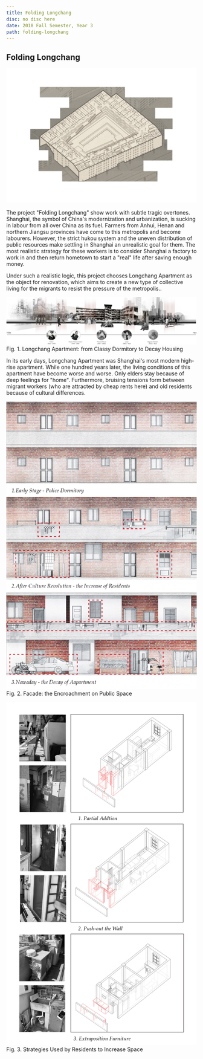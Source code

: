 ```yaml
---
title: Folding Longchang
disc: no disc here
date: 2018 Fall Semester, Year 3
path: folding-longchang
---
```

<special>
</special>

## Folding Longchang

![Birdview](../images/articles/design_04/cover.jpg)


The project "Folding Longchang" show work with subtle tragic overtones. Shanghai, the symbol of China's modernization and urbanization, is sucking in labour from all over China as its fuel. Farmers from Anhui, Henan and northern Jiangsu provinces have come to this metropolis and become labourers. However, the strict hukou system and the uneven distribution of public resources make settling in Shanghai an unrealistic goal for them. The most realistic strategy for these workers is to consider Shanghai a factory to work in and then return hometown to start a "real" life after saving enough money.

Under such a realistic logic, this project chooses Longchang Apartment as the object for renovation, which aims to create a new type of collective living for the migrants to resist the pressure of the metropolis..


![Plan](../images/articles/design_04/1.jpg)
Fig. 1. Longchang Apartment: from Classy Dormitory to Decay Housing

In its early days, Longchang Apartment was Shanghai's most modern high-rise apartment. While one hundred years later, the living conditions of this apartment have become worse and worse. Only elders stay because of deep feelings for "home". Furthermore, bruising tensions form between migrant workers (who are attracted by cheap rents here) and old residents because of cultural differences.

![Plan](../images/articles/design_04/2.jpg)
Fig. 2. Facade: the Encroachment on Public Space

![Plan](../images/articles/design_04/3-1.jpg)
Fig. 3. Strategies Used by Residents to Increase Space